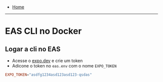 - [Home](../)

---

# EAS CLI no Docker

## Logar a cli no EAS

- Acesse o [expo.dev](https://expo.dev/settings/access-tokens) e crie um token
- Adicone o token no `eas.env` com o nome `EXPO_TOKEN`

```conf
EXPO_TOKEN="asdfg1234asd123asd123-qsdas"
```
